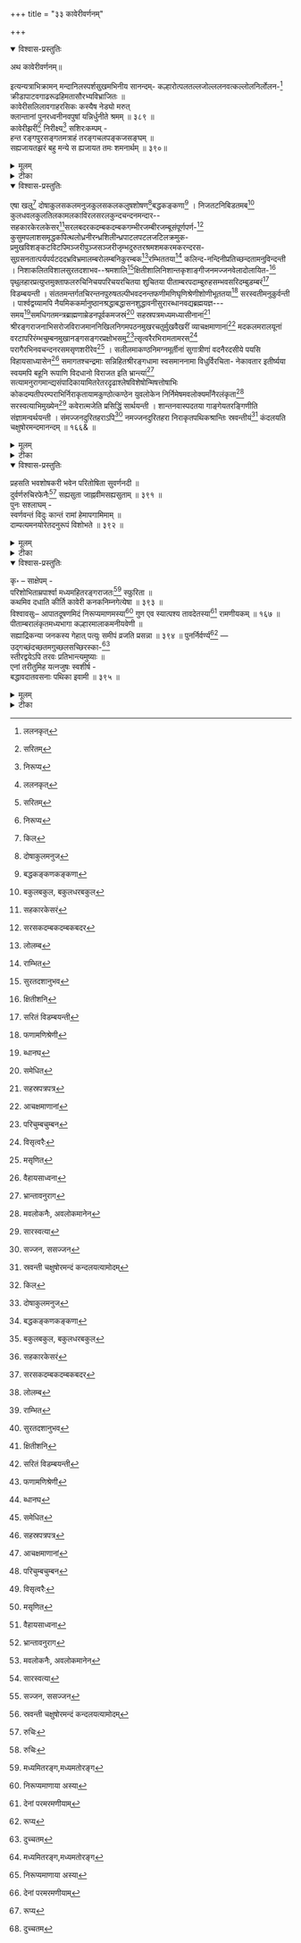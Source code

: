 +++
title = "३३ कावेरीवर्णनम्"

+++

<details open><summary>विश्वास-प्रस्तुतिः</summary>

अथ कावेरीवर्णनम्॥

इत्यन्यत्राभिक्रामन् मन्दानिलस्पर्शसुखमभिनीय सानन्दम्- कल्हारोत्पलतल्लजोल्ललनवत्कल्लोलनिर्लोलन-[^502]   
क्रीडापाटवगाढरूढहिमतासौरभ्यविभ्राजितः ॥   
कावेरीसलिलावगाहरसिकः कस्यैष नेड्यो मरुत्   
क्लान्तानां पुनरध्वनीनवपुषां यन्निर्धुनीते श्रमम् ॥ ३८९ ॥   
कावेरीझरीं[^503] निरीक्ष्य[^504] सशिरःकम्पम् -   
हन्त रङ्गपुरसङ्गतमत्राहं तरङ्गचलपङ्कजसङ्घम् ॥   
सह्यजायतझरं बहु मन्ये स ह्यजायत तमः शमनार्थम् ॥ ३९०॥

[^502]:
     ललनकृत्


[^503]:
     सरितम्


[^504]:
     निरूप्य
</details>

<details><summary>मूलम्</summary>

अथ कावेरीवर्णनम्॥

इत्यन्यत्राभिक्रामन् मन्दानिलस्पर्शसुखमभिनीय सानन्दम्- कल्हारोत्पलतल्लजोल्ललनवत्कल्लोलनिर्लोलन-[^502]   
क्रीडापाटवगाढरूढहिमतासौरभ्यविभ्राजितः ॥   
कावेरीसलिलावगाहरसिकः कस्यैष नेड्यो मरुत्   
क्लान्तानां पुनरध्वनीनवपुषां यन्निर्धुनीते श्रमम् ॥ ३८९ ॥   
कावेरीझरीं[^503] निरीक्ष्य[^504] सशिरःकम्पम् -   
हन्त रङ्गपुरसङ्गतमत्राहं तरङ्गचलपङ्कजसङ्घम् ॥   
सह्यजायतझरं बहु मन्ये स ह्यजायत तमः शमनार्थम् ॥ ३९०॥

[^502]:
     ललनकृत्


[^503]:
     सरितम्


[^504]:
     निरूप्य
</details>

<details><summary>टीका</summary>

अथ कावेरीं वर्णयितुमुपक्रमते - इतीत्यादि । अभिक्रामन् अभिगच्छन् “वा- भ्राश- भ्लाश - " इत्यादिना श्यनभावपक्षे शप् । । " क्रमः परस्मैपदेषु ” इति दीर्घः । अभिनीय प्रकटीकृत्य -्

कल्हारेति । कल्हाराणि सुगन्धीनि यानि उत्पलानि कमलानि तानि कल्हारोत्पलानि प्रशस्तानि च कल्हारोत्पलानि कल्हारोत्पलतल्लजाः “ प्रशंसावचनैश्च " इति समासः । " मतल्लिका मचर्चिका प्रकाण्डमुद्धतल्लजौ । प्रशस्तवाचकान्यमूनि इत्यमरः । तेषां उल्ललनं उन्नयनं विद्यते यस्मिन् तथाभूतं यत् कल्लोलेषु महातरङ्गेषु निर्लोलनं ऊर्ध्वाधोभ्रमणं तद्रूपा या क्रीडा तस्यां यत्पाटवं कुशलत्वं तेन गाढं अतिमात्रं रूढाभ्यां हिमता शीतलता च सौरभ्यं सौगन्ध्यं च ताभ्यां विभ्राजितः विराजितः, एतादृशः कावेर्याः नद्याः सलिले जले योऽवगाहः स्नानं तस्मिन् रसिकः अनुरक्तः एषः मरुत् वायुः, " मरुतौ पवनामरौ ” इत्यमरः । कस्य पुरुषस्य ईड्यः स्तुत्यः न भवति ? यत् यस्मात् कारणात् क्लान्तानां अतिमार्गक्रमणश्रान्तानां अध्वनीनानां पथिकानां, अध्वन्शब्दात् " अध्वनो यत्खौ ” इति अलंगच्छतीत्यस्मिन्नर्थे खः “ आत्माध्वानौ खे,' इति टिलोपो न । “अध्वनीनोऽध्वगोऽध्वन्यः पान्थः पथिक इत्यपि । ” इत्यमरः । वपूंषि शरीराणि तेषां श्रमं क्लमं निर्धुनीते निवारयति । अतः स मरुत् सर्वस्यापि स्तुत्य इति भावः ॥ ३८९ ॥

पुनरपि तामेव कावेरीझरीं वर्णयति - हन्तेति । हन्तेति हर्षे । अत्र पुरोवर्तिभागे रङ्गपुरेण श्रीरङ्गनाथक्षेत्रेण संगतं मिलितं तरङ्गैर्लहरीभिः चलाश्चञ्चलाः पङ्कजानां कमलानां संघाः समुदाया यस्मिंस्तं एतादृशं सह्यजायाः सह्याद्रेरुत्पन्नायाः कावेर्याः आयतं दीर्घं झरं प्रवाहं, अहं बहु अतिशयेन मन्ये मानयामि । हि यस्मात् सः कावेरीप्रवाहः तमसः अज्ञानस्य पापस्य वा शमनार्थे विनाशार्थं अजायत प्रकटीबभूव ॥ ३९० ॥
</details>

<details open><summary>विश्वास-प्रस्तुतिः</summary>

एषा खलु[^505] दोषाकुलसकलमनुजकुलसकलकलुषशोषण[^506]बद्धकङ्कणा[^507] । निजतटनिबिडतमब[^508] कुलधवलकुलतिलकामलकाविरलसरलकुन्दचन्दनमन्दार--सहकारकेरलकेसर[^509]सरलबदरकदम्बकदम्बकगम्भीरजम्बीरजम्बूसंपूर्णपर्ण-[^510]   
कुसुमपलाशसमृद्धकपित्थलोध्रनीरन्ध्रशिलीन्ध्रपाटलपटलजटिलक्रमुक-   
प्रमुखविशङ्कटविटपिमञ्जरीपुञ्जसञ्जरीजृम्भदुरुतरश्रमशमकरमकरन्दरस-   
सुग्रसनतात्पर्यपर्यटददभ्रविभ्रमालम्बरोलम्बनिकुरम्बक[^511]रम्भिततया[^512] कलिन्द-नन्दिनीप्रतिच्छन्दतामनुविन्दन्ती । निशाकलितविशालसुरतदशाभव--श्रमशालि[^513]क्षितीशालिनिशान्तकृशाङ्गीजनमज्जनवेलादोलायित-[^514]   
पृथुलहारप्रत्युप्तमुक्ताफलरुचिनिचयपरिचयरचितया शुचितया पीताम्बरपदाम्बुरुहसम्भवसरिदम्बुडम्बरं[^515] विडम्बयन्ती । संततमन्तर्गतचिरन्तनपुरुषतल्पीभवदनन्तफणीमणिघृणिश्रेणीशोणीभूततया[^516] सरस्वतीमनुकुर्वन्ती । पार्श्वद्वय्यामपि नैयमिककर्मानुष्ठानश्रद्धाबद्धासनशुद्धावनीसुरारब्धानवद्यब्रह्मयज्ञ---समय[^517]समधिगतमन्त्रब्राह्मणाम्रेडनपूर्वकमजस्रं[^518] सहस्रपत्रमध्यमध्यासीनानां[^519] श्रीरङ्गराजनाभिसरोजविराजमाननिखिलनिगमपठनमुखरचतुर्मुखवैखरीं व्याचक्षमाणानां[^520] मदकलमरालयूनां वरटापरिरंम्भचुम्बनमुखानङ्गसङ्गरप्रक्षोभसमु[^521]त्सृत्वरैरभिरामतामरस[^522] परागैरभिनवचन्दनरसमसृणशरीरेव[^523] । सलीलमाकण्ठनिमग्नमूर्तीनां सुगात्रीणां वदनैरदसीये पयसि विहायसाध्यासेन[^524] समागतश्चन्द्रमाः सन्निहितश्रीरङ्गधामा स्वसमाननामा विधुर्विरचिता- नेकावतार इतीर्ष्यया स्वयमपि बहूनि रूपाणि विदधानो विराजत इति भ्रान्त्यां[^525] सत्यामनुरागमान्द्यसंपादिकायामितरेतरदृढाश्लेषविशेषोन्मिषत्तोषाभिः कोकदम्पतीपरम्पराभिर्निराकृतायामकुण्ठोत्कण्ठेन युवलोकेन निर्निमेषमवलोक्यमाँनैरलंकृता[^526] सरस्वत्याभिमुख्येन[^527] कवेरात्मजेति प्रसिद्धिं सार्थयन्ती । शान्तनवास्पदतया गाङ्गेयतरङ्गिणीति संज्ञामन्वर्थयन्ती । संमज्जनदुरितहराऽपि[^528] नमज्जनदुरितहरा निराकृतपथिकश्रान्तिः स्रवन्तीयं[^529] कंदलयति चक्षुषोरमन्दमानन्दम् ॥ १६६& ॥

[^505]:
     किल


[^506]:
     दोषाकुलमनुज


[^507]:
     बद्धकङ्कणकङ्कणा


[^508]:
     बकुलबकुल,  बकुलधरबकुल


[^509]:
     सहकारकेसरं


[^510]:
     सरसकदम्बकदम्बकबदर  


[^511]:
     लोलम्ब


[^512]:
     राम्भित


[^513]:
     सुरतदशानुभव


[^514]:
     क्षितीशनि


[^515]:
     सरितं विडम्बयन्ती


[^516]:
     फणामणिश्रेणी


[^517]:
     ब्धानघ


[^518]:
     समेधित


[^519]:
     सहस्रपत्रपत्र


[^520]:
      आचक्षमाणानां


[^521]:
     परिचुम्बचुम्बन


[^522]:
     विसृत्वरैः


[^523]:
     मसृणित


[^524]:
     वैहायसाध्वना


[^525]:
     भ्रान्तावनुराग


[^526]:
     मवलोकनैः, अवलोकमानेन


[^527]:
     सारस्वत्या


[^528]:
     सज्जन, ससज्जन


[^529]:
     स्रवन्ती चक्षुषोरमन्दं कन्दलयत्यामोदम्
</details>

<details><summary>मूलम्</summary>

एषा खलु[^505] दोषाकुलसकलमनुजकुलसकलकलुषशोषण[^506]बद्धकङ्कणा[^507] । निजतटनिबिडतमब[^508] कुलधवलकुलतिलकामलकाविरलसरलकुन्दचन्दनमन्दार--सहकारकेरलकेसर[^509]सरलबदरकदम्बकदम्बकगम्भीरजम्बीरजम्बूसंपूर्णपर्ण-[^510]   
कुसुमपलाशसमृद्धकपित्थलोध्रनीरन्ध्रशिलीन्ध्रपाटलपटलजटिलक्रमुक-   
प्रमुखविशङ्कटविटपिमञ्जरीपुञ्जसञ्जरीजृम्भदुरुतरश्रमशमकरमकरन्दरस-   
सुग्रसनतात्पर्यपर्यटददभ्रविभ्रमालम्बरोलम्बनिकुरम्बक[^511]रम्भिततया[^512] कलिन्द-नन्दिनीप्रतिच्छन्दतामनुविन्दन्ती । निशाकलितविशालसुरतदशाभव--श्रमशालि[^513]क्षितीशालिनिशान्तकृशाङ्गीजनमज्जनवेलादोलायित-[^514]   
पृथुलहारप्रत्युप्तमुक्ताफलरुचिनिचयपरिचयरचितया शुचितया पीताम्बरपदाम्बुरुहसम्भवसरिदम्बुडम्बरं[^515] विडम्बयन्ती । संततमन्तर्गतचिरन्तनपुरुषतल्पीभवदनन्तफणीमणिघृणिश्रेणीशोणीभूततया[^516] सरस्वतीमनुकुर्वन्ती । पार्श्वद्वय्यामपि नैयमिककर्मानुष्ठानश्रद्धाबद्धासनशुद्धावनीसुरारब्धानवद्यब्रह्मयज्ञ---समय[^517]समधिगतमन्त्रब्राह्मणाम्रेडनपूर्वकमजस्रं[^518] सहस्रपत्रमध्यमध्यासीनानां[^519] श्रीरङ्गराजनाभिसरोजविराजमाननिखिलनिगमपठनमुखरचतुर्मुखवैखरीं व्याचक्षमाणानां[^520] मदकलमरालयूनां वरटापरिरंम्भचुम्बनमुखानङ्गसङ्गरप्रक्षोभसमु[^521]त्सृत्वरैरभिरामतामरस[^522] परागैरभिनवचन्दनरसमसृणशरीरेव[^523] । सलीलमाकण्ठनिमग्नमूर्तीनां सुगात्रीणां वदनैरदसीये पयसि विहायसाध्यासेन[^524] समागतश्चन्द्रमाः सन्निहितश्रीरङ्गधामा स्वसमाननामा विधुर्विरचिता- नेकावतार इतीर्ष्यया स्वयमपि बहूनि रूपाणि विदधानो विराजत इति भ्रान्त्यां[^525] सत्यामनुरागमान्द्यसंपादिकायामितरेतरदृढाश्लेषविशेषोन्मिषत्तोषाभिः कोकदम्पतीपरम्पराभिर्निराकृतायामकुण्ठोत्कण्ठेन युवलोकेन निर्निमेषमवलोक्यमाँनैरलंकृता[^526] सरस्वत्याभिमुख्येन[^527] कवेरात्मजेति प्रसिद्धिं सार्थयन्ती । शान्तनवास्पदतया गाङ्गेयतरङ्गिणीति संज्ञामन्वर्थयन्ती । संमज्जनदुरितहराऽपि[^528] नमज्जनदुरितहरा निराकृतपथिकश्रान्तिः स्रवन्तीयं[^529] कंदलयति चक्षुषोरमन्दमानन्दम् ॥ १६६& ॥

[^505]:
     किल


[^506]:
     दोषाकुलमनुज


[^507]:
     बद्धकङ्कणकङ्कणा


[^508]:
     बकुलबकुल,  बकुलधरबकुल


[^509]:
     सहकारकेसरं


[^510]:
     सरसकदम्बकदम्बकबदर  


[^511]:
     लोलम्ब


[^512]:
     राम्भित


[^513]:
     सुरतदशानुभव


[^514]:
     क्षितीशनि


[^515]:
     सरितं विडम्बयन्ती


[^516]:
     फणामणिश्रेणी


[^517]:
     ब्धानघ


[^518]:
     समेधित


[^519]:
     सहस्रपत्रपत्र


[^520]:
      आचक्षमाणानां


[^521]:
     परिचुम्बचुम्बन


[^522]:
     विसृत्वरैः


[^523]:
     मसृणित


[^524]:
     वैहायसाध्वना


[^525]:
     भ्रान्तावनुराग


[^526]:
     मवलोकनैः, अवलोकमानेन


[^527]:
     सारस्वत्या


[^528]:
     सज्जन, ससज्जन


[^529]:
     स्रवन्ती चक्षुषोरमन्दं कन्दलयत्यामोदम्
</details>

<details><summary>टीका</summary>

एषेति । एषा कावेरी नदी खलु दोषैः पापैराकुलानि व्याप्तानि यानि सकलमनुजकुलानि निखिलमनुष्यवृन्दानि तेषां सकलकलुषाणां सकलपातकानां शोषणे नाशने बद्धं कङ्कणं यया सा तदर्थं कृतनिश्चयेति यावत् । निजतटे स्वकीयतीरे निबिडतमा: अतिसान्द्राः ये बकुला बकुलवृक्षाश्च धवलकुलानि अर्जुनवृक्षसमूहाश्च तिलका: क्षुरकाश्च " तिलकः क्षुरकः श्रीमान् " इत्यमरः । आमलकाश्च अविरला निबिडा: सरलाः पीतद्रुसंज्ञकवृक्षाश्च " पीतद्रुः सरलः पूतिकाष्ठं " इत्यमरः । कुन्दाश्च चन्दनाश्च मन्दाराः पारिजातकाश्च " मन्दारः पारिजातकः " इत्यमरः । सहकारा आम्रवृक्षाश्च केरलाश्च वृक्षविशेषाः केसराश्च सरलाश्च क्वचित् सरस इति पाठः । तत्पक्षे बदरविशेषणम् । बदराश्च कदम्बा नीपाश्च " तूलं च नीप- प्रियक-कदम्बास्तु हलिप्रिये । " इत्यमरः । तेषां वृक्षविशेषाणां कदम्बकं समूहः तथा गम्भीरा ये जम्बीराश्च जम्ब्वः जम्बूवृक्षाश्च, जम्बूशब्दः स्त्रीलिङ्ग: । “बार्हतं च फले जम्ब्वा जम्बू स्त्री जम्बु जाम्बवम् । " इत्यमरात् । संपूर्णानि समग्राणि निबिडानीति यावत् । पर्णानि कुसुमानि पुष्पाणि च येषु तादृशाः पलाशाः किंशुकाः “ पलाशे किंशुकः पर्णो वातपोतोऽथ वेतसे । " इत्यमरः । समृद्धाः ये कपित्थाः लोध्राश्च तैः नीरन्ध्राः सान्द्राः शिलीन्ध्राः पाटलाश्च तेषां पटलानि समूहाः " समूहे पटलं न ना " इत्यमरः । तैश्च जटिला निबिडाः अन्योन्यसंमिश्रा इत्यर्थः । ये क्रमुकाः पूगवृक्षाश्च “घोण्टा तु पूगः क्रमुको गुवाकः खपुरोऽस्य तु । ” इत्यमरः । ते सर्वे प्रमुखा मुख्याः येषु ते ये विशङ्कटाः विशाला: “ विशङ्कटं पृथु बृहद्विशालं पृथुलं महत्” इत्यमरः । विटपिनो वृक्षाः तेषां मञ्जरीपुञ्जेभ्यः मञ्जरीसमूहेभ्यः संजरीजृम्भन् अत्यन्तं प्रवहन्, जृम्भतेर्यङ्लुकि द्वित्वे च " रीगृदुपधस्य च " इत्यभ्यासस्य रीगागमः । उरुतरः अतिबहुल: श्रमशमकरः ग्लानिनिवारकः मकरन्दरसः पुष्परससारं तस्य सुग्रसने सुष्ठु पाने तात्पर्यं अत्यन्तासक्तत्वं तेन पर्यटन्तः परितो भ्रमन्तः अदभ्राणां बहूनां विभ्रमाणामालम्बा आश्रयभूताः रोलम्बा भ्रमरास्तेषां निकुरम्बैः समूहैः “समुदायः समुदयः समवायश्चयो गणः । स्त्रियां तु संहतिर्वृन्दं निकुरम्बं कदम्बकम् । समूहे" इत्यमरः । करम्भिततया व्याप्ततया कलिन्दनन्दिनी यमुना तस्याः प्रतिच्छन्दतां तुल्यतां अनुविन्दन्ती प्राप्नुवती । तथा निशायां रात्रौ आकलितं आचरितं यत् विशालं सुरतं बहुव्यवायः तस्य दशायामवस्थायां भवो जातो यः श्रमः तेन शाली युक्तः क्षितीशालीनां राजसमूहानां निशान्तकृशाङ्गीजनः अन्तःपुरस्त्रीसमूहः तस्य मज्जनवेलायां स्नानवेलायां दोलायिता: दोलावदाचरिता: ये पृथुला महान्तो हाराः तेषु प्रत्युप्तानि खचितानि यानि मुक्ताफलानि मौक्तिकानि तेषां रुचिनिचयस्य कान्तिसमूहस्य परिचयेन रचितया निर्मितया शुचितया शुभ्रत्वेन पीताम्बरस्य विष्णोः पदाम्बुरुहात् चरणकमलात् संभव उत्पत्तिर्यस्याः सा तादृशी या सरित् गङ्गानदी तस्याः अम्बुडम्बरं उदकाडम्बरं विडम्बयन्ती अनुकुर्वती । तथा संततं निरन्तरमन्तर्गतः अन्तः स्थितो यश्चिरन्तनपुरुषः श्रीरङ्गनायकाख्यो भगवान् तस्य तल्पीभवन् शयनरूपीभवन् योऽनन्तः शेषः तस्य फणामणीनां घृणिश्रेणीभिः किरणपङ्क्तिभिः " किरणोऽस्र मयूखांशुर्गभस्ति घृणिरश्मयः” । इत्यमरः । शोणीभूततया रक्तीभूतत्वेन सरस्वतीं नाम नदीमनुकुर्वन्ती, तथा पार्श्वद्वय्यां तीरद्वयेऽपीत्यर्थः । द्वय्यामि- त्यत्रायचः स्थानिवद्भावेन तयप्प्रत्ययान्तत्वात् “ टिड्ढाणम् - " इत्यादिना ङीप् । नैयमिकानि नियमसंबन्धीनि यानि कर्माणि तेषामनुष्ठाने या श्रद्धा आस्तिक्यबुद्धिः तया बद्धानि रचितान्यासनानि यैस्ते अत एव शुद्धाः पवित्रा ये अवनीसुरा ब्राह्मणा स्तैरारब्धो यो ब्रह्मयज्ञः तत्समये समधिगतानि प्राप्तानि मन्त्रब्राह्मणानि वेदमन्त्रा इत्यर्थः । तेषां आम्रेडनपूर्वकं द्विस्त्रिरुच्चारणपूर्वकं " आम्रेडितं द्विस्त्रिरुक्तम्" इत्यमरः । अजस्रं निरन्तरं सहस्रपत्रमध्यं कमलमध्यमध्यासीनानां श्रीरङ्गराजस्य भगवतः नाभिसरोजे नाभिकमले विराजमानस्य शोभयानस्य निखिलनिगमानां चतुर्णामपि वेदानां पठनेन मुखरा शब्दायमाना या चतुर्मुखवैखरी ब्रह्मवाणी तां व्याचक्षमाणानां स्पष्टीकुर्वतां मदकलानां मदोत्कटानां “ मदोत्कटो मदकलः " इत्यमरः । मरालयूनां तरुणहंसानां वरटाभिः हंसयोषिद्भिः सह “हंसस्य योषिद्वरटा" इत्यमरः । परिरम्भः आलिङ्गनं चुम्बनं च मुखं मुख्यं यस्मिंस्तादृशं यदनङ्गसंगरं मदनयुद्धं सुरताचरणमित्यर्थः । तस्य प्रक्षोभेन समुत्सृत्वरैः निःसृतैः समुत्पूर्वकात्सर्तेः इण्-नश्- जि-सर्तिभ्यः -" इति क्रप् प्रत्ययः, पित्त्वात्तुगागमः । अभिरामतामरसपरागैः मनोहरकमलरजोभिः अभिनवचन्दनरसेन मसृणमुपलिप्तं शरीरं यस्याः सेव, तथा सलीलं यथा तथा आकण्ठं कण्ठपर्यन्तं निमग्नाः जलाच्छादिताः मूर्तयो देहा यासां तासां सुगात्रीणां सुन्दरशरीराणां स्त्रीणां वदनैः मुखैः, हेतौ तृतीया । अदसीये अस्याः कावेर्याः संबन्धिनि पयसि जले विहायसाध्यासेन आकाशभ्रान्त्या समागतश्चन्द्रमाः संनिहितं समीपं श्रीरङ्गस्य भगवतः धाम स्थानं यस्य सः तथाभूतः सन्, आत्मना समानं तुल्यं नाम विधुरिति यस्य सः, विधुः विष्णुः “ विधुर्विष्णौ चन्द्रमसि " इत्यमरः । विरचिताः धृताः अनेके बहव अवतारा येन तथोक्तः इति एवंरूपया ईर्ष्यया अक्षमया स्वयं चन्द्रमा अपि बहूनि रूपाणि विदधानः धारयन् सन् विराजति शोभते । इत्येवंरूपायां अनुरागस्य प्रेम्णः मान्द्यसंपादिकायां मन्दत्वोत्पादिकायां भ्रान्त्यां सत्यां, ततः इतरेतरदृढाश्लेषे परस्परदृढालिङ्गने विशेषेणातिशयेन उन्मिषन् उत्पद्यमानः तोषः संतोषो यासां ताभिः कोकदम्पतीपरंपराभिः चक्रवाकमिथुनपङ्क्तिभि: निराकृतायां, ' यद्येते सर्वे चन्द्राः स्युस्तर्हि नास्माकं परस्परालिङ्गनं संभवति, परं चेदानीमेतत्संभवति, तस्मान्नेमे चन्द्राः, किंतु स्त्रीणां मुखान्येव' इति निवारितायां सत्यां, अकुण्ठा अप्रतिहता उत्कण्ठा यस्य तेन युवलोकेन तरुणजनेन निर्निमेषं नेत्रमीलनरहितं यथा स्यात्तथा अवलोक्यमानैः स्त्रीमुखैरिति शेषः । अलंकृता, सरस्वत्याः वेदशास्त्रवाण्याः सरस्वति समुद्रे च आभिमुख्येन सांमुख्येन पण्डितबाहुल्यात् प्रयत्नमन्तरा संपादनेन, समुद्रे च प्रेमातिशयेन चेत्यर्थः । कवेः पण्डितस्य आत्मजा कवेरस्य सह्याद्रेः आत्मजा कन्येति च प्रसिद्धिं ख्यातिं सार्थयन्ती यथार्थीकुर्वन्ती । शन्तनोरपत्यं शान्तनवो भीष्मः तस्य, शान्तानां शमयुक्तानां नवाः स्तुतयश्च तासां च आस्पदतया स्थानतया योग्यतया च गाङ्गेयतरङ्गिणी भीष्मजननी गङ्गेत्यर्थः । पक्षे गाङ्गेयं सुवर्णं तन्मयी तरङ्गिणीति च " स्वर्णं सुवर्णं कनकं हिरण्यं हेम हाटकम् । तपनीयं शातकौम्भं गाङ्गेयं भर्म कर्बुरम् । ” इत्यमरः । संज्ञां नाम अन्वर्थयन्ती अर्थयुक्तां कुर्वन्ती । संमज्जनेन स्नानमात्रेण दुरितहरापि पापहरापि, मज्जनदुरितहरा न भवति इति विरोधः, नमतां नमस्कुर्वतां जनानां दुरितहरा इत्यर्थेन च तत्परिहारः । निराकृता निवारिता पथिकानां पान्थानां श्रान्तिः श्रमो यया सा इयं कावेरी नाम स्रवन्ती नदी चक्षुषोर्नेत्रयोः अमन्दं बहुलं आनन्दं कन्दलयति उत्पादयति ॥१६६&॥
</details>

<details open><summary>विश्वास-प्रस्तुतिः</summary>

प्रहसति भवशोषकरी भवेन परितोषिता सुवर्णनदी ॥   
दुर्वर्णरुचिरफेनैः[^530] सह्यसुता जाह्नवीमसह्यसुताम् ॥ ३९१ ॥   
पुनः सश्लाघम् -   
स्वर्णवन्तं विदुः कान्तं रामां हेमापगामिमाम् ॥   
दाम्पत्यमनयोरेतदनुरूपं विशोभते ॥ ३९२ ॥

[^530]:
     रुचिः
</details>

<details><summary>मूलम्</summary>

प्रहसति भवशोषकरी भवेन परितोषिता सुवर्णनदी ॥   
दुर्वर्णरुचिरफेनैः[^530] सह्यसुता जाह्नवीमसह्यसुताम् ॥ ३९१ ॥   
पुनः सश्लाघम् -   
स्वर्णवन्तं विदुः कान्तं रामां हेमापगामिमाम् ॥   
दाम्पत्यमनयोरेतदनुरूपं विशोभते ॥ ३९२ ॥

[^530]:
     रुचिः
</details>

<details><summary>टीका</summary>

पूर्वस्मिन् गद्ये गङ्गासाम्यं प्रतिपादितं कावेर्याः, अधुना गङ्गाया अप्याधिक्यं प्रतिपादयति उत्प्रेक्षया - प्रहसतीति । भवस्य संसारस्य शोषकरी नाशकरी भवेन शिवेन संसारेण च परितोषिता, सह्यस्य सह्याद्रेः सुता कन्या तत्रोत्पन्नेत्यर्थः । सुवर्णा शोभनवर्णयुक्ता, सुवर्णा कनकमयी च नदी कावेरी, दुर्वर्णै: कृष्ण ताम्रादिरागैः, दुर्वर्णमिव रजतमिव च "दुर्वर्णं रजतं रूप्यम्" इत्यमरः । रुचिराः मिश्रिताः सुन्दराश्व फेना तैः असह्यस्य निन्द्यत्वात् सोढुमशक्यस्य " अकारो वासुदेवः स्यात्” इति कोशात् अस्य विष्णोः सह्यां मनोहरत्वात् सहनीयां लालनीयामिति यावत् । सुतां कन्यां जाह्नवीं गङ्गां प्रहसति उपहसत्येवेति गम्योत्प्रेक्षेयम् । श्लेषमूलिका गम्योत्प्रेक्षेयम् ॥ ३९१ ॥

पुनरपि सश्लाघमाह – स्वर्णवन्तमिति । इमं कान्तं पतिं स्वर्णं कनकमस्यास्तीति तद्वन्तं तं प्रसिद्धं अर्णवं समुद्रं च विदुः जानन्ति । इमां कावेरीं हेमापगां रामां कान्तां च विदुः जानन्ति । अत एव एतत् अनयोर्जायापत्योः रूपं योग्यं विशोभते विशेषेण राजते ॥ ३९२ ॥
</details>

<details open><summary>विश्वास-प्रस्तुतिः</summary>

कृ॰ – साक्षेपम् -   
परिशोभिताम्रपार्श्वा मध्यमहितरङ्गराजतः[^531] स्फुरिता ॥   
कथमिव दधाति कीर्ति कावेरी कनकनिम्नगेत्येषा ॥ ३९३ ॥   
विश्वावसुः– आपातदूषणमिदं निरूप्यमाणमस्या[^532] गुण एव स्यात्पश्य तावदेतस्या[^533] रामणीयकम् ॥ १६७ ॥   
पीताम्बरालंकृतमध्यभागा कल्हारमालाकमनीयवेणी ॥   
सह्याद्रिकन्या जनकस्य गेहात् पत्युः समीपं व्रजति प्रसन्ना ॥ ३९४ ॥ पुनर्निर्वर्ण्य[^534] —   
उद्गच्छंदच्छतमगुच्छलसच्छिरस्का-[^535]   
स्तीरद्वयेऽपि तरवः प्रतिभान्त्यमुष्याः ॥   
एनां तरीतुमिह यत्नजुषः स्वशीर्ष -   
बद्धावदातवसनाः पथिका इवामी ॥ ३९५ ॥

[^531]:
     मध्यमितरङ्ग,मध्यमतोरङ्ग


[^532]:
     निरूप्यमाणाया अस्या 


[^533]:
     देनां परमरमणीयाम् 


[^534]:
     रूप्य


[^535]:
     दुच्चतम
</details>

<details><summary>मूलम्</summary>

कृ॰ – साक्षेपम् -   
परिशोभिताम्रपार्श्वा मध्यमहितरङ्गराजतः[^531] स्फुरिता ॥   
कथमिव दधाति कीर्ति कावेरी कनकनिम्नगेत्येषा ॥ ३९३ ॥   
विश्वावसुः– आपातदूषणमिदं निरूप्यमाणमस्या[^532] गुण एव स्यात्पश्य तावदेतस्या[^533] रामणीयकम् ॥ १६७ ॥   
पीताम्बरालंकृतमध्यभागा कल्हारमालाकमनीयवेणी ॥   
सह्याद्रिकन्या जनकस्य गेहात् पत्युः समीपं व्रजति प्रसन्ना ॥ ३९४ ॥ पुनर्निर्वर्ण्य[^534] —   
उद्गच्छंदच्छतमगुच्छलसच्छिरस्का-[^535]   
स्तीरद्वयेऽपि तरवः प्रतिभान्त्यमुष्याः ॥   
एनां तरीतुमिह यत्नजुषः स्वशीर्ष -   
बद्धावदातवसनाः पथिका इवामी ॥ ३९५ ॥

[^531]:
     मध्यमितरङ्ग,मध्यमतोरङ्ग


[^532]:
     निरूप्यमाणाया अस्या 


[^533]:
     देनां परमरमणीयाम् 


[^534]:
     रूप्य


[^535]:
     दुच्चतम
</details>

<details><summary>टीका</summary>

अत्राक्षिपति कृशानुः - परिशोभीति । परितः आसमन्तात् शोभिनौ ताम्रमयौ पार्श्वौ यस्याः सा, परितः आसमन्तात् शोभिताः फलपुष्पसंपन्नत्वेन विराजिताः आम्राः आम्रवृक्षाः ययोस्तथाभूतौ च पार्श्वं यस्याः सा इति च मध्ये मध्य- भागे महिताभ्यां महद्भ्यां रङ्गं त्रपु " त्रपु पिच्चटम् । रङ्गवङ्गे अथ पिचुः " इत्यमरः । राजतं रजतसमूहश्च ताभ्यामिति ततः स्फुरिता, मध्ये महितेन पूज्येन रङ्गराजतः श्रीरङ्गराजेन च, सार्वविभक्तिकस्तसिः । स्फुरिता शोभिता एतादृशी एषा कावेरी नदी कनकनिम्नगा सुवर्णनदी इति कीर्तिं कथमिव दधाति धारयति ? व्यथैवेयं कीर्तिरस्या इति भावः ॥ ३९३ ॥

समाधत्ते - आपातेति । इदं पूर्वोक्तं निरूप्यमाणं त्वया दीयमानं आपातदूषणं अतात्त्विकं श्लेषमूलकमितियावत्, यद्दूषणमित्यर्थः । तदस्याः कावेर्याः गुण एव स्यात् । तावत्तस्मात् तत्त्वतः एतस्या रामणीयकं रमणीयत्वं पश्य ॥ १६७& ॥

तदेवाह - पीताम्बरेति । इयं सह्याद्रिकन्या कावेरी पीतं च तत् अम्बरं वस्त्रं तेन, पीत कौशेयवस्त्रेणेत्यर्थः । पीताम्बरेण विष्णुना च " पीताम्बरोऽच्युतः शार्ङ्ग " इत्यमरः । अस्मिन् पक्षे च बहुव्रीहिः समासः । अलंकृतः मध्यभागो मध्यप्रदेशो नितम्बप्रदेशश्च यस्याः सा, कहाराणां रक्तकमलानां मालया पंङ्ख्या च कमनीया - सुन्दरा वेणी केशपाशः प्रवाहश्च यस्याः सा तथाभूता “वेणी सेतु - प्रवाहयोः । देव- ताडे केशबन्धे " इति हैमः । प्रसन्ना प्रसन्नान्तःकरणा स्वच्छजला च सती, जनकस्य पितुः, सह्याद्रेश्च गेहात् गृहान्, प्रदेशाच्च पत्युः भर्तुः, समुद्रस्य च समीपं व्रजति गच्छति ॥ ३९४ ॥

किंच उद्गच्छदिति । अमुष्याः कावेर्यास्तीरद्वयेऽपि, स्थिता इति शेषः । उद्गच्छन्तः उत्पद्यमानाः अच्छतमाः अतिस्वच्छाः ये गुच्छाः पुष्पपुञ्जाः तैः लसन्ति शोभमानानि शिरांसि शाखाग्राणि येषां ते लसच्छिरस्काः तरवो वृक्षाः भान्ति शोभन्ते । कथंभूताः । इह अस्यास्तीरे एनां नदीं तरीतुं पारं गन्तुं 'तू प्लवन -तरणयोः ' इति धातो: “ तुमुन्ण्वुलौ - " इत्यादिना तुमुनि इटि च तस्य " वृतो वा” इति दीर्घः । यत्नजुषः प्रयत्नं कुर्वाणाः सन्तः अमी वृक्षाः स्वशीर्षे निजमस्तके बद्धानि जलस्पर्शभयेन वेष्टितानि अवदातानि शुभ्राणि वसनानि परिधानवस्त्राणि यैस्तथाभूताः पथिकाः पान्था इव, प्रतिभान्तीति संबन्धः । उत्प्रेक्षालंकारः ॥ ३९५ ॥-
</details>




